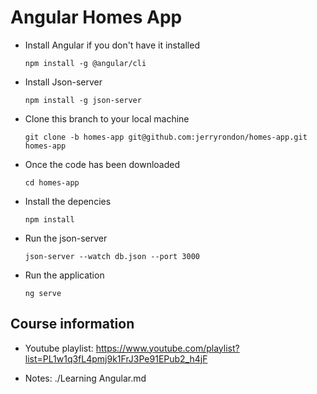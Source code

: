 # Angular Homes App
- Install Angular if you don't have it installed

  `npm install -g @angular/cli`

- Install Json-server

  `npm install -g json-server`

- Clone this branch to your local machine

  `git clone -b homes-app git@github.com:jerryrondon/homes-app.git homes-app`

- Once the code has been downloaded

  `cd homes-app`

- Install the depencies

  `npm install`

- Run the json-server

  `json-server --watch db.json --port 3000`

- Run the application 

  `ng serve`

## Course information
- Youtube playlist: https://www.youtube.com/playlist?list=PL1w1q3fL4pmj9k1FrJ3Pe91EPub2_h4jF

- Notes: ./Learning Angular.md 

